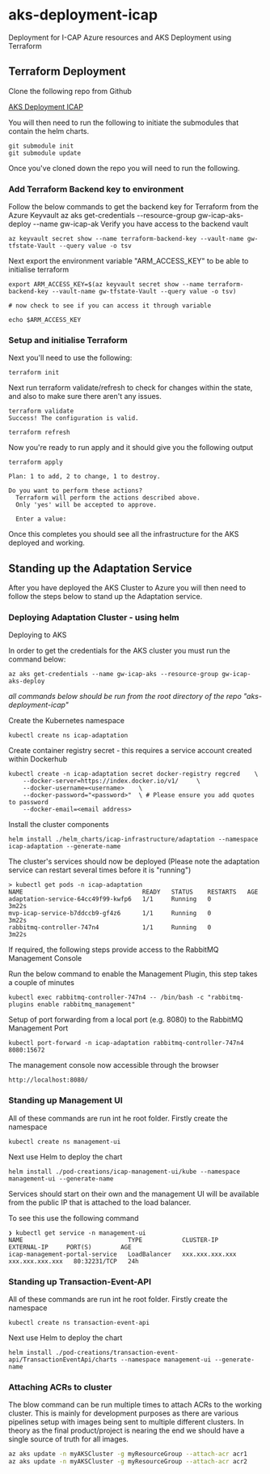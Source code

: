 # aks-deployment-icap

Deployment for I-CAP Azure resources and AKS Deployment using Terraform

## Terraform Deployment

Clone the following repo from Github

[AKS Deployment ICAP](https://github.com/filetrust/aks-deployment-icap)

You will then need to run the following to initiate the submodules that contain the helm charts.

```
git submodule init
git submodule update
```

Once you've cloned down the repo you will need to run the following.

### Add Terraform Backend key to environment

Follow the below commands to get the backend key for Terraform from the Azure Keyvault
az aks get-credentials --resource-group gw-icap-aks-deploy --name gw-icap-ak
Verify you have access to the backend vault 

```
az keyvault secret show --name terraform-backend-key --vault-name gw-tfstate-Vault --query value -o tsv
```

Next export the environment variable "ARM_ACCESS_KEY" to be able to initialise terraform

```
export ARM_ACCESS_KEY=$(az keyvault secret show --name terraform-backend-key --vault-name gw-tfstate-Vault --query value -o tsv)

# now check to see if you can access it through variable

echo $ARM_ACCESS_KEY
```

### Setup and initialise Terraform

Next you'll need to use the following:

```
terraform init
```

Next run terraform validate/refresh to check for changes within the state, and also to make sure there aren't any issues.

```
terraform validate
Success! The configuration is valid.

terraform refresh
```

Now you're ready to run apply and it should give you the following output

```
terraform apply

Plan: 1 to add, 2 to change, 1 to destroy.

Do you want to perform these actions?
  Terraform will perform the actions described above.
  Only 'yes' will be accepted to approve.

  Enter a value:
```

Once this completes you should see all the infrastructure for the AKS deployed and working.

## Standing up the Adaptation Service

After you have deployed the AKS Cluster to Azure you will then need to follow the steps below to stand up the Adaptation service.

### Deploying Adaptation Cluster - using helm

Deploying to AKS

In order to get the credentials for the AKS cluster you must run the command below:

```
az aks get-credentials --name gw-icap-aks --resource-group gw-icap-aks-deploy
```

*all commands below should be run from the root directory of the repo "aks-deployment-icap"*

Create the Kubernetes namespace
```
kubectl create ns icap-adaptation
```

Create container registry secret - this requires a service account created within Dockerhub
```
kubectl create -n icap-adaptation secret docker-registry regcred	\ 
	--docker-server=https://index.docker.io/v1/ 	\
	--docker-username=<username>	\
	--docker-password="<password>"	\ # Please ensure you add quotes to password
	--docker-email=<email address>
```

Install the cluster components
```
helm install ./helm_charts/icap-infrastructure/adaptation --namespace icap-adaptation --generate-name
```

The cluster's services should now be deployed (Please note the adaptation service can restart several times before it is "running")
```
> kubectl get pods -n icap-adaptation
NAME                                 READY   STATUS    RESTARTS   AGE
adaptation-service-64cc49f99-kwfp6   1/1     Running   0          3m22s
mvp-icap-service-b7ddccb9-gf4z6      1/1     Running   0          3m22s
rabbitmq-controller-747n4            1/1     Running   0          3m22s
```

If required, the following steps provide access to the RabbitMQ Management Console

Run the below command to enable the Management Plugin, this step takes a couple of minutes
```
kubectl exec rabbitmq-controller-747n4 -- /bin/bash -c "rabbitmq-plugins enable rabbitmq_management"
```

Setup of port forwarding from a local port (e.g. 8080) to the RabbitMQ Management Port
```
kubectl port-forward -n icap-adaptation rabbitmq-controller-747n4 8080:15672
```
The management console now accessible through the browser
```
http://localhost:8080/
```
### Standing up Management UI

All of these commands are run int he root folder. Firstly create the namespace

```
kubectl create ns management-ui
```

Next use Helm to deploy the chart

```
helm install ./pod-creations/icap-management-ui/kube --namespace management-ui --generate-name
```

Services should start on their own and the management UI will be available from the public IP that is attached to the load balancer.

To see this use the following command

```
❯ kubectl get service -n management-ui
NAME                             TYPE           CLUSTER-IP    EXTERNAL-IP     PORT(S)        AGE
icap-management-portal-service   LoadBalancer   xxx.xxx.xxx.xxx   xxx.xxx.xxx.xxx   80:32231/TCP   24h
```

### Standing up Transaction-Event-API

All of these commands are run int he root folder. Firstly create the namespace

```
kubectl create ns transaction-event-api
```

Next use Helm to deploy the chart

```
helm install ./pod-creations/transaction-event-api/TransactionEventApi/charts --namespace management-ui --generate-name
```

### Attaching ACRs to cluster

The blow command can be run multiple times to attach ACRs to the working cluster. This is mainly for development purposes as there are various pipelines setup with images being sent to multiple different clusters. In theory as the final product/project is nearing the end we should have a single source of truth for all images.

```bash
az aks update -n myAKSCluster -g myResourceGroup --attach-acr acr1
az aks update -n myAKSCluster -g myResourceGroup --attach-acr acr2
```
